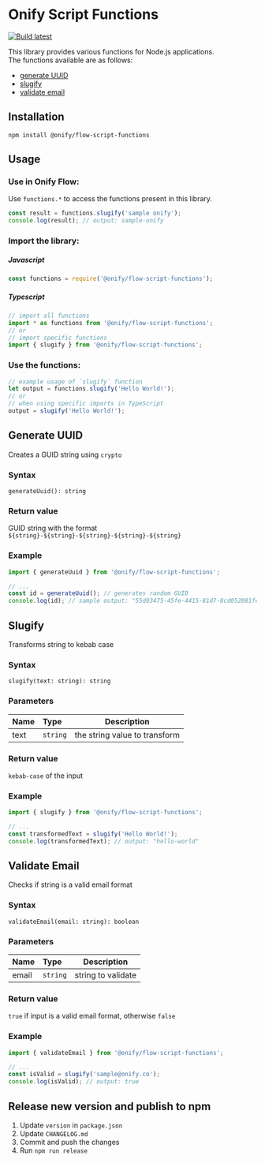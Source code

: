 # Onify Script Functions

[![Build latest](https://github.com/onify/flow-script-functions/actions/workflows/build.yaml/badge.svg)](https://github.com/onify/flow-script-functions/actions/workflows/build.yaml)

This library provides various functions for Node.js applications.\
The functions available are as follows:

- [generate UUID](#generate-uuid)
- [slugify](#slugify)
- [validate email](#validate-email)

## Installation

```
npm install @onify/flow-script-functions
```

## Usage

### Use in Onify Flow:
Use `functions.*` to access the functions present in this library.

```js
const result = functions.slugify('sample onify');
console.log(result); // output: sample-onify
```

### Import the library:

##### Javascript

```js
const functions = require('@onify/flow-script-functions');
```

##### Typescript

```ts
// import all functions
import * as functions from '@onify/flow-script-functions';
// or
// import specific functions
import { slugify } from '@onify/flow-script-functions';
```

### Use the functions:

```ts
// example usage of `slugify` function
let output = functions.slugify('Hello World!');
// or
// when using specific imports in TypeScript
output = slugify('Hello World!');
```

## Generate UUID

Creates a GUID string using `crypto`

### Syntax

```
generateUuid(): string
```

### Return value

GUID string with the format `${string}-${string}-${string}-${string}-${string}`

### Example

```ts
import { generateUuid } from '@onify/flow-script-functions';

// ...
const id = generateUuid(); // generates random GUID
console.log(id); // sample output: "55d03475-45fe-4415-81d7-8cd052081fe1"
```

## Slugify

Transforms string to kebab case

### Syntax

```
slugify(text: string): string
```

### Parameters

| Name | Type     | Description                   |
| :--- | :------- | ----------------------------- |
| text | `string` | the string value to transform |

### Return value

`kebab-case` of the input

### Example

```ts
import { slugify } from '@onify/flow-script-functions';

// ...
const transformedText = slugify('Hello World!');
console.log(transformedText); // output: "hello-world"
```

## Validate Email

Checks if string is a valid email format

### Syntax

```
validateEmail(email: string): boolean
```

### Parameters

| Name  | Type     | Description        |
| :---- | :------- | ------------------ |
| email | `string` | string to validate |

### Return value

`true` if input is a valid email format, otherwise `false`

### Example

```ts
import { validateEmail } from '@onify/flow-script-functions';

// ...
const isValid = slugify('sample@onify.co');
console.log(isValid); // output: true
```

## Release new version and publish to npm

1. Update `version` in `package.json`
2. Update `CHANGELOG.md`
3. Commit and push the changes
4. Run `npm run release`
